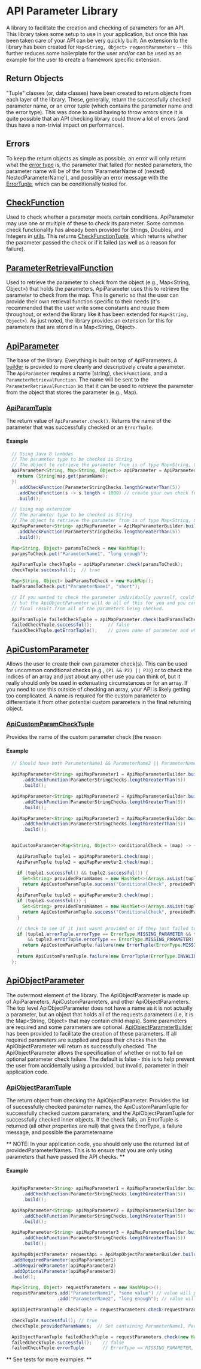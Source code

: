 # API Parameter Library
A library to facilitate the creation and checking of parameters for an API.  This library takes some setup to use in your application, but once this
has been taken care of your API can be very quickly built. An extension to the library has been created for `Map<String, Object> requestParameters`
-- this further reduces some boilerplate for the user and/or can be used as an example for the user to create a framework specific extension.

## Return Objects
"Tuple" classes (or, data classes) have been created to return objects from each layer of the library. These, generally, return the successfully
checked parameter name, or an error tuple (which contains the parameter name and the error type). This was done to avoid having to throw errors since
it is quite possible that an API checking library could throw a lot of errors (and thus have a non-trivial impact on performance).

## Errors
To keep the return objects as simple as possible, an error will only return what the [error type](./src/main/java/io/bhowell2/ApiLib/ErrorType.java)
is, the parameter that failed (for nested parameters, the parameter name will be of the form 'ParameterName of (nested) NestedParameterName'), and
possibly an error message with the [ErrorTuple](./src/main/java/io/bhowell2/ApiLib/ErrorTuple.java), which can be conditionally tested for.

## [CheckFunction](./src/main/java/io/bhowell2/ApiLib/CheckFunction.java)
Used to check whether a parameter meets certain conditions. ApiParameter may use one or multiple of these to check its parameter.
Some common check functionality has already been provided for Strings, Doubles, and Integers in [utils](./src/main/java/io/bhowell2/ApiLib/utils).
This returns [CheckFunctionTuple](./src/main/java/io/bhowell2/ApiLib/CheckFunctionTuple.java), which returns whether the parameter passed the check
or if it failed (as well as a reason for failure).

## [ParameterRetrievalFunction](./src/main/java/io/bhowell2/ApiLib/ParameterRetrievalFunction.java)
Used to retrieve the parameter to check from the object (e.g., Map<String, Object>) that holds the parameters. ApiParameter uses this to retrieve the
parameter to check from the map. This is generic so that the user can provide their own retrieval function specific to their needs (it's recommended
that the user write some constants and reuse them throughout, or extend the library like it has been extended for `Map<String, Object>`). As just
noted, the library provides an extension for this for parameters that are stored in a Map<String, Object>.

## [ApiParameter](./src/main/java/io/bhowell2/ApiLib/ApiParameter.java)
The base of the library. Everything is built on top of ApiParameters. A [builder](./src/main/java/io/bhowell2/ApiLib/ApiParameterBuilder.java)
is provided to more cleanly and descriptively create a parameter. The `ApiParameter` requires a name (string), `CheckFunction`s, and a
`ParameterRetrievalFunction`. The name will be sent to the `ParameterRetrievalFunction` so that it can be used to retrieve the parameter from the
object that stores the parameter (e.g., Map).

### [ApiParamTuple](./src/main/java/io/bhowell2/ApiLib/ApiParamTuple.java)
The return value of `ApiParameter.check()`. Returns the name of the parameter that was successfully checked or an `ErrorTuple`.

#### Example
```java
  // Using Java 8 lambdas
  // The parameter type to be checked is String
  // The object to retrieve the parameter from is of type Map<String, Object>
  ApiParameter<String, Map<String, Object>> apiParameter = ApiParameterBuilder.builder("ParameterName1", (paramName, map) -> {
    return (String)map.get(paramName);
  })
    .addCheckFunction(ParameterStringChecks.lengthGreaterThan(5))
    .addCheckFunction(s -> s.length < 1000) // create your own check function (this one is already provided, but just an example on how to do your own)
    .build();

  // Using map extension
  // The parameter type to be checked is String
  // The object to retrieve the parameter from is of type Map<String, Object>
  ApiMapParameter<String> apiMapParameter = ApiMapParameterBuilder.builder("ParameterName1", String.class)
    .addCheckFunction(ParameterStringChecks.lengthGreaterThan(5))
    .build();

  Map<String, Object> paramsToCheck = new HashMap();
  paramsToCheck.put("ParameterName1", "long enough");

  ApiParamTuple checkTuple = apiMapParameter.check(paramsToCheck);
  checkTuple.successful();  // true

  Map<String, Object> badParamsToCheck = new HashMap();
  badParamsToCheck.put("ParameterName1", "short");

  // If you wanted to check the parameter individually yourself, could do this,
  // but the ApiObjectParameter will do all of this for you and you can get the
  // final result from all of the parameters being checked.

  ApiParamTuple failedCheckTuple = apiMapParameter.check(badParamsToCheck);
  failedCheckTuple.successful();      // false
  faiedCheckTuple.getErrorTuple();    // gives name of parameter and why it is invalid
```

## [ApiCustomParameter](./src/main/java/io/bhowell2/ApiLib/ApiCustomParameter.java)
Allows the user to create their own parameter check(s). This can be used for uncommon conditional checks (e.g., `(P1 &&
P2) || P3)`) or to check the indices of an array and just about any other use you can think of, but it really should only be used in extenuating circumstances or for an array. If you need to use this outside of checking an array, your API is likely getting too complicated. A name is required for the custom parameter to differentiate it from other potential custom parameters in the final returning object.

### [ApiCustomParamCheckTuple](./src/main/java/io/bhowell2/ApiLib/ApiCustomParamCheckTuple.java)
Provides the name of the custom parameter check (the reason

#### Example
```java
  // Should have both ParameterName1 && ParameterName2 || ParameterName3

  ApiMapParameter<String> apiMapParameter1 = ApiMapParameterBuilder.builder("ParameterName1", String.class)
      .addCheckFunction(ParameterStringChecks.lengthGreaterThan(5))
      .build();

  ApiMapParameter<String> apiMapParameter2 = ApiMapParameterBuilder.builder("ParameterName2", String.class)
      .addCheckFunction(ParameterStringChecks.lengthGreaterThan(5))
      .build();

  ApiMapParameter<String> apiMapParameter3 = ApiMapParameterBuilder.builder("ParameterName3", String.class)
      .addCheckFunction(ParameterStringChecks.lengthGreaterThan(5))
      .build();


  ApiCustomParameter<Map<String, Object>> conditionalCheck = (map) -> {

    ApiParamTuple tuple1 = apiMapParameter1.check(map);
    ApiParamTuple tuple2 = apiMapParameter2.check(map);

    if (tuple1.successful() && tuple2.successful()) {
      Set<String> providedParamNames = new HashSet<>(Arrays.asList(tuple1.parameterName, tuple2.parameterName));
      return ApiCustomParamTuple.success("ConditionalCheck", providedParamNames, null, null);
    }
    ApiParamTuple tuple3 = apiMapParameter3.check(map);
    if (tuple3.successful()) {
      Set<String> providedParamNames = new HashSet<>(Arrays.asList(tuple3.parameterName));
      return ApiCustomParamTuple.success("ConditionalCheck", providedParamNames, null, null);
    }

    // check to see if it just wasnt provided or if they just failed to pass the parameter checks
    if (tuple1.errorTuple.errorType == ErrorType.MISSING_PARAMETER && tuple2.errorTuple.errorType == ErrorType.MISSING_PARAMETER
        && tuple3.errorTuple.errorType == ErrorType.MISSING_PARAMETER) {
      return ApiCustomParamTuple.failure(new ErrorTuple(ErrorType.MISSING_PARAMETER, "ParameterName1 AND ParameterName2 OR ParameterName3 were missing."));
    }
    return ApiCustomParamTuple.failure(new ErrorTuple(ErrorType.INVALID_PARAMETER, "ParameterName1 AND ParameterName2 OR ParameterName3 failed to meet API requirements."));
  };

```

## [ApiObjectParameter](./src/main/java/io/bhowell2/ApiLib/ApiObjectParameter.java)
The outermost element of the library. The ApiObjectParameter is made up of ApiParameters, ApiCustomParameters, and other ApiObjectParameters. The top level ApiObjectParameter does not have a name as it is not actually a parameter, but an object that holds all of the requests parameters (i.e, it is the Map<String, Object> that may contain child maps). Some parameters are required and some parameters are optional. [ApiObjectParameterBuilder](./src/main/java/io/bhowell2/ApiLib/ApiObjectParameterBuilder.java) has been provided to facilitate the creation of these parameters. If all required parameters are supplied and pass their checks then the ApiObjectParameter will return as successfully checked. The ApiObjectParameter allows the specification of whether or not to fail on optional parameter check failure. The default is false - this is to help prevent the user from accidentally using a provided, but invalid, parameter in their application code.

### [ApiObjectParamTuple](./src/main/java/io/bhowell2/ApiLib/ApiObjectParamTuple.java)
The return object from checking the ApiObjectParameter. Provides the list of successfully checked parameter names, the ApiCustomParamTuple for successfully checked custom parameters, and the ApiObjectParamTuple for successfully checked inner objects. If the check fails, an ErrorTuple is returned (all other properties are null) that gives the ErrorType, a failure message, and possible the parametername

** NOTE: In your application code, you should only use the returned list of providedParameterNames. This is to ensure that you are only using parameters that have passed the API checks. **

#### Example
```java

  ApiMapParameter<String> apiMapParameter1 = ApiMapParameterBuilder.builder("ParameterName1", String.class)
      .addCheckFunction(ParameterStringChecks.lengthGreaterThan(5))
      .build();

  ApiMapParameter<String> apiMapParameter2 = ApiMapParameterBuilder.builder("ParameterName2", String.class)
      .addCheckFunction(ParameterStringChecks.lengthGreaterThan(5))
      .build();

  ApiMapParameter<String> apiMapParameter3 = ApiMapParameterBuilder.builder("ParameterName3", String.class)
      .addCheckFunction(ParameterStringChecks.lengthGreaterThan(5))
      .build();

  ApiMapObjectParameter requestApi = ApiMapObjectParameterBuilder.builder()
  .addRequiredParameter(apiMapParameter1)
  .addRequiredParameter(apiMapParameter2)
  .addOptionalParameter(apiMapParameter3)
  .build();

  Map<String, Object> requestParameters = new HashMap<>();
  requestParameters.add("ParameterName1", "some value") // value will pass
                   .add("ParameterName2", "long enough"); // value will pass

  ApiObjectParamTuple checkTuple = requestParameters.check(requestParameters);

  checkTuple.successful(); // true
  checkTuple.providedParamNames;  // Set containing ParameterName1, ParameterName2

  ApiObjectParamTuple failedCheckTuple = requestParameters.check(new HashMap());
  failedCheckTuple.successful();    // false
  failedCheckTuple.errorTuple       // ErrorType == MISSING_PARAMETER, parameterName = ParameterName1 (always returns name of first failure)

```

** See tests for more examples. **

